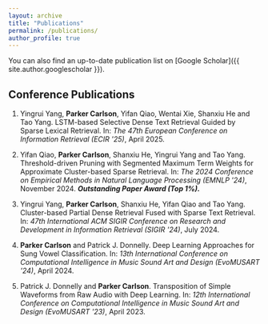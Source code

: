 ```yaml
---
layout: archive
title: "Publications"
permalink: /publications/
author_profile: true
---
```


You can also find an up-to-date publication list on [Google Scholar]({{ site.author.googlescholar }}).


Conference Publications
-----------------------
1. Yingrui Yang, **Parker Carlson**, Yifan Qiao, Wentai Xie, Shanxiu He and Tao Yang. LSTM-based Selective Dense Text Retrieval Guided by Sparse Lexical Retrieval. In: *The 47th European Conference on Information Retrieval (ECIR '25)*, April 2025.

1. Yifan Qiao, **Parker Carlson**, Shanxiu He, Yingrui Yang and Tao Yang. Threshold-driven Pruning with Segmented Maximum Term Weights for Approximate Cluster-based Sparse Retrieval. In: *The 2024 Conference on Empirical Methods in Natural Language Processing (EMNLP '24)*, November 2024. ***Outstanding Paper Award (Top 1%).***

1. Yingrui Yang, **Parker Carlson**, Shanxiu He, Yifan Qiao and Tao Yang. Cluster-based Partial Dense Retrieval Fused with Sparse Text Retrieval. In: *47th International ACM SIGIR Conference on Research and Development in Information Retrieval (SIGIR '24)*, July 2024.

1. **Parker Carlson** and Patrick J. Donnelly. Deep Learning Approaches for Sung Vowel Classification. In: *13th International Conference on Computational Intelligence in Music Sound Art and Design (EvoMUSART '24)*, April 2024.

1. Patrick J. Donnelly and **Parker Carlson**. Transposition of Simple Waveforms from Raw Audio with Deep Learning. In: *12th International Conference on Computational Intelligence in Music Sound Art and Design (EvoMUSART '23)*, April 2023.
